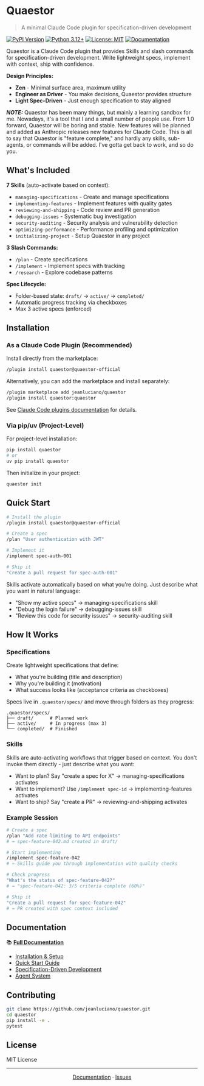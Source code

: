 # Quaestor

> A minimal Claude Code plugin for specification-driven development

[![PyPI Version](https://img.shields.io/pypi/v/quaestor.svg)](https://pypi.org/project/quaestor/)
[![Python 3.12+](https://img.shields.io/badge/python-3.12+-blue.svg)](https://www.python.org/downloads/)
[![License: MIT](https://img.shields.io/badge/License-MIT-yellow.svg)](https://opensource.org/licenses/MIT)
[![Documentation](https://img.shields.io/badge/docs-mkdocs-blue.svg)](https://jeanluciano.github.io/quaestor)

Quaestor is a Claude Code plugin that provides Skills and slash commands for specification-driven development. Write lightweight specs, implement with context, ship with confidence.

**Design Principles:**
- **Zen** - Minimal surface area, maximum utility
- **Engineer as Driver** - You make decisions, Quaestor provides structure
- **Light Spec-Driven** - Just enough specification to stay aligned

**_NOTE:_** Quaestor has been many things, but mainly a learning sandbox for me. Nowadays, it's a tool that I and a small number of people use. From 1.0 forward, Quaestor will be boring and stable. New features will be planned and added as Anthropic releases new features for Claude Code. This is all to say that Quaestor is "feature complete," and hardly any skills, sub-agents, or commands will be added. I've gotta get back to work, and so do you.

## What's Included

**7 Skills** (auto-activate based on context):
- `managing-specifications` - Create and manage specifications
- `implementing-features` - Implement features with quality gates
- `reviewing-and-shipping` - Code review and PR generation
- `debugging-issues` - Systematic bug investigation
- `security-auditing` - Security analysis and vulnerability detection
- `optimizing-performance` - Performance profiling and optimization
- `initializing-project` - Setup Quaestor in any project

**3 Slash Commands:**
- `/plan` - Create specifications
- `/implement` - Implement specs with tracking
- `/research` - Explore codebase patterns

**Spec Lifecycle:**
- Folder-based state: `draft/` → `active/` → `completed/`
- Automatic progress tracking via checkboxes
- Max 3 active specs (enforced)

## Installation

### As a Claude Code Plugin (Recommended)

Install directly from the marketplace:
```bash
/plugin install quaestor@quaestor-official
```

Alternatively, you can add the marketplace and install separately:
```bash
/plugin marketplace add jeanluciano/quaestor
/plugin install quaestor:quaestor
```

See [Claude Code plugins documentation](https://docs.claude.com/en/docs/claude-code/plugins) for details.

### Via pip/uv (Project-Level)

For project-level installation:
```bash
pip install quaestor
# or
uv pip install quaestor
```

Then initialize in your project:
```bash
quaestor init
```

## Quick Start

```bash
# Install the plugin
/plugin install quaestor@quaestor-official

# Create a spec
/plan "User authentication with JWT"

# Implement it
/implement spec-auth-001

# Ship it
"Create a pull request for spec-auth-001"
```

Skills activate automatically based on what you're doing. Just describe what you want in natural language:
- "Show my active specs" → managing-specifications skill
- "Debug the login failure" → debugging-issues skill
- "Review this code for security issues" → security-auditing skill

## How It Works

### Specifications
Create lightweight specifications that define:
- What you're building (title and description)
- Why you're building it (motivation)
- What success looks like (acceptance criteria as checkboxes)

Specs live in `.quaestor/specs/` and move through folders as they progress:
```
.quaestor/specs/
├── draft/      # Planned work
├── active/     # In progress (max 3)
└── completed/  # Finished
```

### Skills
Skills are auto-activating workflows that trigger based on context. You don't invoke them directly - just describe what you want:
- Want to plan? Say "create a spec for X" → managing-specifications activates
- Want to implement? Use `/implement spec-id` → implementing-features activates
- Want to ship? Say "create a PR" → reviewing-and-shipping activates

### Example Session
```bash
# Create a spec
/plan "Add rate limiting to API endpoints"
# → spec-feature-042.md created in draft/

# Start implementing
/implement spec-feature-042
# → Skills guide you through implementation with quality checks

# Check progress
"What's the status of spec-feature-042?"
# → "spec-feature-042: 3/5 criteria complete (60%)"

# Ship it
"Create a pull request for spec-feature-042"
# → PR created with spec context included
```

## Documentation

📚 **[Full Documentation](https://jeanluciano.github.io/quaestor)**

- [Installation & Setup](https://jeanluciano.github.io/quaestor/getting-started/installation/)
- [Quick Start Guide](https://jeanluciano.github.io/quaestor/getting-started/quickstart/)
- [Specification-Driven Development](https://jeanluciano.github.io/quaestor/specs/overview/)
- [Agent System](https://jeanluciano.github.io/quaestor/agents/overview/)

## Contributing

```bash
git clone https://github.com/jeanluciano/quaestor.git
cd quaestor
pip install -e .
pytest
```

## License

MIT License

---

<div align="center">

[Documentation](https://jeanluciano.github.io/quaestor) · [Issues](https://github.com/jeanluciano/quaestor/issues)

</div>